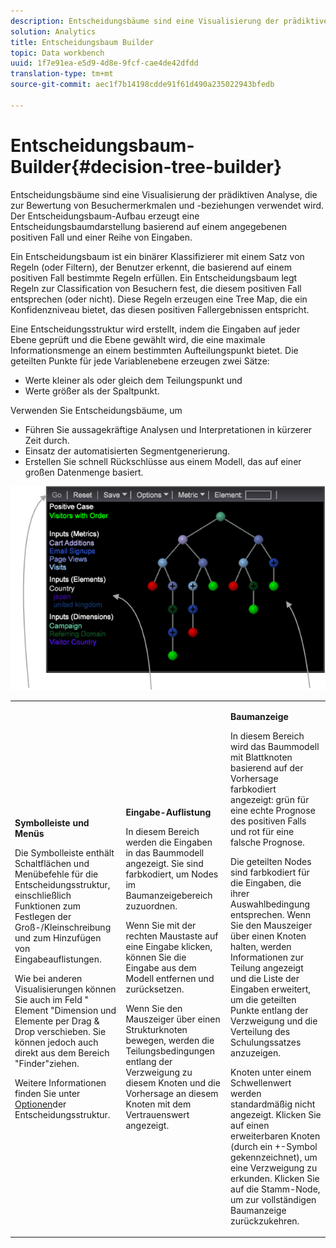 ```yaml
---
description: Entscheidungsbäume sind eine Visualisierung der prädiktiven Analyse, die zur Bewertung von Besuchermerkmalen und -beziehungen verwendet wird. Der Entscheidungsbaum-Aufbau erzeugt eine Entscheidungsbaumdarstellung basierend auf einem angegebenen positiven Fall und einer Reihe von Eingaben.
solution: Analytics
title: Entscheidungsbaum Builder
topic: Data workbench
uuid: 1f7e91ea-e5d9-4d8e-9fcf-cae4de42dfdd
translation-type: tm+mt
source-git-commit: aec1f7b14198cdde91f61d490a235022943bfedb

---
```



# Entscheidungsbaum-Builder{#decision-tree-builder}

Entscheidungsbäume sind eine Visualisierung der prädiktiven Analyse, die zur Bewertung von Besuchermerkmalen und -beziehungen verwendet wird. Der Entscheidungsbaum-Aufbau erzeugt eine Entscheidungsbaumdarstellung basierend auf einem angegebenen positiven Fall und einer Reihe von Eingaben.

Ein Entscheidungsbaum ist ein binärer Klassifizierer mit einem Satz von Regeln (oder Filtern), der Benutzer erkennt, die basierend auf einem positiven Fall bestimmte Regeln erfüllen. Ein Entscheidungsbaum legt Regeln zur Classification von Besuchern fest, die diesem positiven Fall entsprechen (oder nicht). Diese Regeln erzeugen eine Tree Map, die ein Konfidenzniveau bietet, das diesen positiven Fallergebnissen entspricht.

Eine Entscheidungsstruktur wird erstellt, indem die Eingaben auf jeder Ebene geprüft und die Ebene gewählt wird, die eine maximale Informationsmenge an einem bestimmten Aufteilungspunkt bietet. Die geteilten Punkte für jede Variablenebene erzeugen zwei Sätze:

* Werte kleiner als oder gleich dem Teilungspunkt und
* Werte größer als der Spaltpunkt.

Verwenden Sie Entscheidungsbäume, um

* Führen Sie aussagekräftige Analysen und Interpretationen in kürzerer Zeit durch.
* Einsatz der automatisierten Segmentgenerierung.
* Erstellen Sie schnell Rückschlüsse aus einem Modell, das auf einer großen Datenmenge basiert.

![](assets/decision_tree_parts.png)

<table id="table_FCC5D63EF8A843D79B2338BD951025EA"> 
 <tbody> 
  <tr> 
   <td colname="col1"> <p><b>Symbolleiste und Menüs</b> </p> <p>Die Symbolleiste enthält Schaltflächen und Menübefehle für die Entscheidungsstruktur, einschließlich Funktionen zum Festlegen der Groß-/Kleinschreibung und zum Hinzufügen von Eingabeauflistungen. </p> <p>Wie bei anderen Visualisierungen können Sie auch im Feld " <span class="uicontrol"> Element</span> "Dimension und Elemente per Drag &amp; Drop verschieben. Sie können jedoch auch direkt aus dem Bereich "Finder"ziehen. </p> <p>Weitere Informationen finden Sie unter <a href="../../../../home/c-get-started/c-analysis-vis/c-decision-trees/c-decision-trees-menu.md#concept-bfc4e80651a243d3966cc770b205606c"> Optionen</a>der Entscheidungsstruktur. </p> </td> 
   <td colname="col2"> <p><b>Eingabe-Auflistung</b> </p> <p>In diesem Bereich werden die Eingaben in das Baummodell angezeigt. Sie sind farbkodiert, um Nodes im Baumanzeigebereich zuzuordnen. </p> <p>Wenn Sie mit der rechten Maustaste auf eine Eingabe klicken, können Sie die Eingabe aus dem Modell entfernen und zurücksetzen. </p> <p>Wenn Sie den Mauszeiger über einen Strukturknoten bewegen, werden die Teilungsbedingungen entlang der Verzweigung zu diesem Knoten und die Vorhersage an diesem Knoten mit dem Vertrauenswert angezeigt. </p> </td> 
   <td colname="col3"> <p><b>Baumanzeige</b> </p> <p>In diesem Bereich wird das Baummodell mit Blattknoten basierend auf der Vorhersage farbkodiert angezeigt: grün für eine echte Prognose des positiven Falls und rot für eine falsche Prognose. </p> <p>Die geteilten Nodes sind farbkodiert für die Eingaben, die ihrer Auswahlbedingung entsprechen. Wenn Sie den Mauszeiger über einen Knoten halten, werden Informationen zur Teilung angezeigt und die Liste der Eingaben erweitert, um die geteilten Punkte entlang der Verzweigung und die Verteilung des Schulungssatzes anzuzeigen. </p> <p>Knoten unter einem Schwellenwert werden standardmäßig nicht angezeigt. Klicken Sie auf einen erweiterbaren Knoten (durch ein +-Symbol gekennzeichnet), um eine Verzweigung zu erkunden. Klicken Sie auf die Stamm-Node, um zur vollständigen Baumanzeige zurückzukehren. </p> </td> 
  </tr> 
 </tbody> 
</table>

<!-- <a id="section_E800327344194A6DBF37F273D8462E2A"></a> -->

